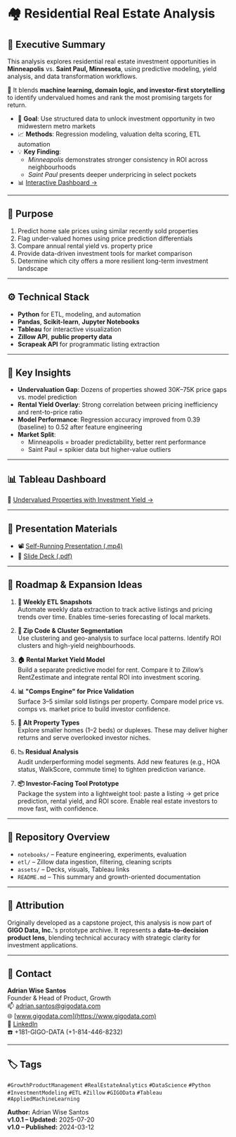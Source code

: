 
# 🏘️  Residential Real Estate Analysis 

## 🚀 Executive Summary

This analysis explores residential real estate investment opportunities in **Minneapolis** vs. **Saint Paul, Minnesota**, using predictive modeling, yield analysis, and data transformation workflows.  

📌 It blends **machine learning, domain logic, and investor-first storytelling** to identify undervalued homes and rank the most promising targets for return.  

- 🧠 **Goal**: Use structured data to unlock investment opportunity in two midwestern metro markets  
- 📈 **Methods**: Regression modeling, valuation delta scoring, ETL automation  
- 💡 **Key Finding**:  
   - *Minneapolis* demonstrates stronger consistency in ROI across neighbourhoods  
   - *Saint Paul* presents deeper underpricing in select pockets  
- 📊 [Interactive Dashboard →](https://public.tableau.com/app/profile/adrian.santos8881/viz/MSP_final_20240312/Undervaluedpropertieswithinvestmentyield?publish=yes)

---

## 🎯 Purpose

1. Predict home sale prices using similar recently sold properties  
2. Flag under-valued homes using price prediction differentials  
3. Compare annual rental yield vs. property price  
4. Provide data-driven investment tools for market comparison  
5. Determine which city offers a more resilient long-term investment landscape

---

## ⚙️ Technical Stack

- **Python** for ETL, modeling, and automation  
- **Pandas**, **Scikit-learn**, **Jupyter Notebooks**  
- **Tableau** for interactive visualization  
- **Zillow API**, **public property data**  
- **Scrapeak API** for programmatic listing extraction  

---

## 🧠 Key Insights

- **Undervaluation Gap**: Dozens of properties showed $30K–$75K price gaps vs. model prediction  
- **Rental Yield Overlay**: Strong correlation between pricing inefficiency and rent-to-price ratio  
- **Model Performance**: Regression accuracy improved from 0.39 (baseline) to 0.52 after feature engineering  
- **Market Split**:  
  - Minneapolis = broader predictability, better rent performance  
  - Saint Paul = spikier data but higher-value outliers

---

## 📊 Tableau Dashboard

🔗 [Undervalued Properties with Investment Yield →](https://public.tableau.com/app/profile/adrian.santos8881/viz/MSP_final_20240312/Undervaluedpropertieswithinvestmentyield?publish=yes)

---

## 🎥 Presentation Materials

- 📽️ [Self-Running Presentation (.mp4)](./Project4_Presentation_movie_20240312.m4v)  
- 📄 [Slide Deck (.pdf)](./Project4_Presentation_20240312.pdf)

---

## 🔮 Roadmap & Expansion Ideas

1. **📆 Weekly ETL Snapshots**  
   Automate weekly data extraction to track active listings and pricing trends over time. Enables time-series forecasting of local markets.

2. **📍 Zip Code & Cluster Segmentation**  
   Use clustering and geo-analysis to surface local patterns. Identify ROI clusters and high-yield neighbourhoods.

3. **🏠 Rental Market Yield Model**  
   Build a separate predictive model for rent. Compare it to Zillow’s RentZestimate and integrate rental ROI into investment scoring.

4. **📊 "Comps Engine" for Price Validation**  
   Surface 3–5 similar sold listings per property. Compare model price vs. comps vs. market price to build investor confidence.

5. **🧪 Alt Property Types**  
   Explore smaller homes (1–2 beds) or duplexes. These may deliver higher returns and serve overlooked investor niches.

6. **📉 Residual Analysis**  
   Audit underperforming model segments. Add new features (e.g., HOA status, WalkScore, commute time) to tighten prediction variance.

7. **📦 Investor-Facing Tool Prototype**  
   Package the system into a lightweight tool: paste a listing → get price prediction, rental yield, and ROI score. Enable real estate investors to move fast, with confidence.

---

## 📂 Repository Overview

- `notebooks/` – Feature engineering, experiments, evaluation  
- `etl/` – Zillow data ingestion, filtering, cleaning scripts  
- `assets/` – Decks, visuals, Tableau links  
- `README.md` – This summary and growth-oriented documentation

---

## 🧾 Attribution

Originally developed as a capstone project, this analysis is now part of **GIGO Data, Inc.**'s prototype archive. It represents a **data-to-decision product lens**, blending technical accuracy with strategic clarity for investment applications.

---

## 👤 Contact

**Adrian Wise Santos**  
Founder & Head of Product, Growth  
📫 adrian.santos@gigodata.com  
🌐 [www.gigodata.com](https://www.gigodata.com)  
🔗 [LinkedIn](https://www.linkedin.com/in/adriansantos)  
☎️ +181-GIGO-DATA (+1-814-446-8232)

---

## 🏷️ Tags

`#GrowthProductManagement` `#RealEstateAnalytics` `#DataScience` `#Python` `#InvestmentModeling` `#ETL` `#Zillow` `#GIGOData` `#Tableau` `#AppliedMachineLearning`

**Author:** Adrian Wise Santos  
**v1.0.1 – Updated:** 2025-07-20  
**v1.0 – Published:** 2024-03-12
